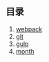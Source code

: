## 目录
1. [webpack](#docs/webpack)
1. [git](#docs/git)
1. [gulp](#docs/gulp)
1. [month](#docs/month)
